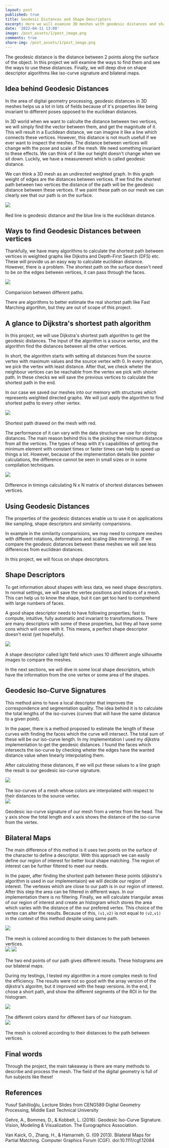 ```yaml
---
layout: post
published: true
title: Geodesic Distances and Shape Descriptors
excerpt: Here we will examine 3D meshes with geodesic distances and shape descriptors.
date: '2022-04-11 13:00'
image: /post_assets/1/post_image.png
comments: true
share-img: /post_assets/1/post_image.png
---
```


The geodesic distance is the distance between 2 points along the surface of the object.  In this project we will examine the ways to find them and see the ways to use these distances. Finally, we will deep dive on shape descriptor algorithms like iso-curve signature and bilateral maps.

## Idea behind Geodesic Distances

In the area of digital geometry processing, geodesic distances in 3D meshes helps us a lot in lots of fields because of it's properties like being invariant to different poses opposed to the euclidean distances.

In 3D world when we want to calculte the distance between two vertices, we will simply find the vector between them, and get the magnitude of it. This will result in a Euclidean distance, we can imagine it like a line which connects these vertices. However, this distance is not much usefull if we ever want to inspect the meshes. The distance between vertices will change with the pose and scale of the mesh. We need something invariant to these effects. We can think of it like our height doesn't change when we sit down. Luckily, we have a measurement which is called geodesic distance.

We can think a 3D mesh as an undirected weighted graph. In this graph weight of edges are the distances between vertices. If we find the shortest path between two vertices the distance of the path will be the geodesic distance between these vertices. If we paint these path on our mesh we can clearly see that our path is on the surface. 

<div class="fig figcenter fighighlight">
  <img src="/post_assets/1/geodesic_example.png">
  <div class="figcaption"><br> Red line is geodesic distance and the blue line is the euclidean distance.<br>
  </div>
</div>

## Ways to find Geodesic Distances between vertices

Thankfully, we have many algorithms to calculate the shortest path between vertices in weighted graphs like Dijkstra and Depth-First Search (DFS) etc. These will provide us an easy way to calculate euclidean distance. However, there is a problem. The shortest path on the surface doesn't need to be on the edges between vertices, it can pass through the faces.

<div class="fig figcenter fighighlight">
  <img src="/post_assets/1/real_shortest_path.png">
  <div class="figcaption"><br> Comparision between different paths.<br>
  </div>
</div>

There are algorithms to better estimate the real shortest path like Fast Marching algortihm, but they are out of scope of this project. 

## A glance to Dijkstra's shortest path algorithm

In this project, we will use Dijkstra's shortest path algorithm to get the geodesic distances. The input of the algorithm is a source vertex, and the algorithm find the distances between all the other vertices. 

In short, the algorithm starts with setting all distances from the source vertex with maximum values and the source vertex with 0. In every iteration, we pick the vertex with least distance. After that, we check wheter the neighbour vertices can be reachable from the vertex we pick with shorter path. In these checks we will save the previous vertices to calculate the shortest path in the end.

In our case we saved our meshes into our memory with structures which represents weighted directed graphs. We will just apply the algorithm to find shortest paths to every other vertex.

<div class="fig figcenter fighighlight">
  <img src="/post_assets/1/q1.png">
  <div class="figcaption"><br> Shortest path drawed on the mesh with red.<br>
  </div>
</div>

The performance of it can vary with the data structure we use for storing distances. The main reason behind this is the picking the minimum distance from all the vertices. The types of heap with it's capabilities of getting the minimum element with constant times or faster times can help to speed up things a lot. However, because of the implementation details like pointer calculations, the difference cannot be seen in small sizes or in some compilation techniques. 

<div class="fig figcenter fighighlight">
  <img src="/post_assets/1/nxn_dijkstra.png">
  <div class="figcaption"><br> Difference in timings calculating N x N matrix of shortest distances between vertices.<br>
  </div>
</div>

## Using Geodesic Distances

The properties of the geodesic distances enable us to use it on applications like sampling, shape descriptors and similarity comparisions. 

In example in the similarity comparisions, we may need to compare meshes with different rotations, deformations and scaling (like mirroring). If we compare the geodesic distances between these meshes we will see less differences from euclidean distances. 

In this project, we will focus on shape descriptors. 

## Shape Descriptors 

To get information about shapes with less data, we need shape descriptors. In normal settings, we will save the vertex positions and indices of a mesh. This can help us to know the shape, but it can get too hard to comprehend with large numbers of faces. 

A good shape descriptor needs to have following properties; fast to compute, intuitive, fully automatic and invariant to transformations. There are many descriptors with some of these properties, but they all have some cons which will come with it. This means, a perfect shape descriptor doesn't exist (yet hopefully).

<div class="fig figcenter fighighlight">
  <img src="/post_assets/1/light_field.png">
  <div class="figcaption"><br> A shape descriptor called light field which uses 10 different angle silhouette images to compare the meshes.<br>
  </div>
</div>

In the next sections, we will dive in some local shape descriptors, which have the information from the one vertex or some area of the shapes.

## Geodesic Iso-Curve Signatures

This method aims to have a local descriptor that improves the correspondence and segmentation quality. The idea behind it is to calculate the total lengths of the iso-curves (curves that will have the same distance to a given point). 

In the paper, there is a method proposed to estimate the length of these curves with finding the faces which the curve will intersect. The total sum of these will be our iso-curve length. In my implementation I used my dijkstra implementation to get the geodesic distances. I found the faces which intersects the iso-curve by checking wheter the edges have the wanted distance value when linearly interpolating them. 

After calculating these distances, If we will put these values to a line graph the result is our geodesic iso-curve signature. 


<div class="fig figcenter fighighlight">
  <img src="/post_assets/1/q2a.png">
  <div class="figcaption"><br> The iso-curves of a mesh whose colors are interpolated with respect to their distances to the source vertex.<br>
  </div>
</div>

<div class="fig figcenter fighighlight">
  <img src="/post_assets/1/q2a_chart.png">
  <div class="figcaption"><br> Geodesic iso-curve signature of our mesh from a vertex from the head. The y axis show the total length and x axis shows the distance of the iso-curve from the vertex.<br>
  </div>
</div>



## Bilateral Maps

The main difference of this method is it uses two points on the surface of the character to define a descriptor. With this approach we can easily define our region of interest for better local shape matching. The region of interest can be further filtered to meet our needs. 

In the paper, after finding the shortest path between these points (dijkstra's algorithm is used in our implementaion) we will decide our region of interest. The vertexes which are close to our path is in our region of interest. After this step the area can be filtered in different ways. In our implementation there is no filtering. Finally, we will calculate triangular areas of our region of interest and create an histogram which stores the area which varies with the distance of the our prefered vertex. This choice of the vertex can alter the results. Because of this, `(v1,v2)` is not equal to `(v2,v1)` in the context of this method despite using same path. 

<div class="fig figcenter fighighlight">
  <img src="/post_assets/1/q2b.png">
  <div class="figcaption"><br> The mesh is colored according to their distances to the path between vertices.<br>
  </div>
</div>

<div class="fig figcenter fighighlight">
  <img src="/post_assets/1/q2b_chart81.png">
  <img src="/post_assets/1/q2b_chart229.png">
  <div class="figcaption"><br> The two end points of our path gives different results. These histograms are our bilateral maps.<br>
  </div>
</div>

During my testings, I tested my algorithm in a more complex mesh to find the efficiency. The results were not so good with the array version of the dijkstra's algoritm, but it improved with the heap versions. In the end, I chose a short path, and show the different segments of the ROI in for the histogram.  

<div class="fig figcenter fighighlight">
  <img src="/post_assets/1/q2b_areas.png">
  <div class="figcaption"><br> The different colors stand for different bars of our histogram. <br>
  </div>
</div>

<div class="fig figcenter fighighlight">
  <img src="/post_assets/1/q2b_high_res.png">
  <div class="figcaption"><br> The mesh is colored according to their distances to the path between vertices. <br>
  </div>
</div>

## Final words

Through the project, the main takeaway is there are many methods to describe and process the mesh. The field of the digital geometry is full of fun subjects like these!


## References

Yusuf Sahillioğlu, Lecture Slides from CENG589 Digital Geometry Processing, Middle East Technical University

Gehre, A., Bommes, D., & Kobbelt, L. (2016). Geodesic Iso-Curve Signature. Vision, Modeling & Visualization. The Eurographics Association.

Van Kaick, O., Zhang, H., & Hamarneh, G. (09 2013). Bilateral Maps for Partial Matching. Computer Graphics Forum (CGF). doi:10.1111/cgf.12084
